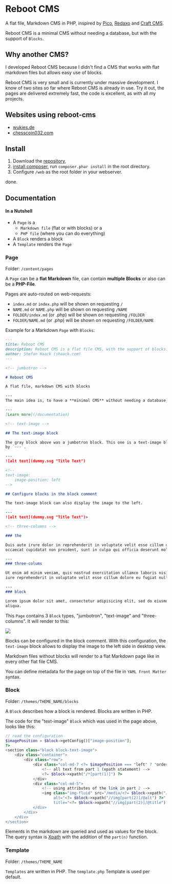 # Reboot CMS

A flat file, Markdown CMS in PHP, inspired by [Pico](http://picocms.org), [Redaxo](https://redaxo.org/) and
[Craft CMS](https://craftcms.com/).

Reboot CMS is a minimal CMS without needing a database, but with the support of `Blocks`.

## Why another CMS?

I developed Reboot CMS because I didn't find a CMS that works with flat markdown files but allows easy use of blocks.

Reboot CMS is very small and is currently under massive development. I know of two sites so far where Reboot CMS is
already in use. Try it out, the pages are delivered extremely fast, the code is excellent, as with all my projects.

## Websites using reboot-cms

- [wukies.de](https://wukies.de)
- [chesscoin032.com](https://chesscoin032.com)

## Install

1. Download the [repository](https://github.com/shaack/reboot-cms),
2. [install composer](https://getcomposer.org/download/), run `composer.phar install` in
the root directory.
3. Configure `/web` as the root folder in your webserver.

done.

## Documentation

#### In a Nutshell

- A `Page` is a
    - `Markdown file` (flat or with blocks) or a
    - `PHP file` (where you can do everything)
- A `Block` renders a block
- A `Template` renders the `Page`

### Page

Folder: `/content/pages`

A `Page` can be a **flat Markdown** file, can contain **multiple Blocks** or also can be a **PHP-File**.

Pages are auto-routed on web-requests:

- `index.md` or `index.php` will be shown on requesting `/`
- `NAME.md` or `NAME.php` will be shown on requesting `/NAME`
- `FOLDER/index.md` (or .php) will be shown on requesting `/FOLDER`
- `FOLDER/NAME.md` (or .php) will be shown on requesting `/FOLDER/NAME`

Example for a Markdown `Page` with `Blocks`:

```markdown
---
title: Reboot CMS 
description: Reboot CMS is a flat file CMS, with the support of blocks. 
author: Stefan Haack (shaack.com)
---

<!-- jumbotron -->

# Reboot CMS

A flat file, markdown CMS with blocks

---
The main idea is, to have a **minimal CMS** without needing a database, but with the support of blocks.

---
[Learn more](/documentation)

<!-- text-image -->

## The text-image block

The gray block above was a jumbotron block. This one is a text-image block, it contains two parts. Parts are separated
by `---`.

---
![alt text](dummy.svg "Title Text")

<!-- 
text-image:
    image-position: left
-->

## Configure blocks in the block comment

The text-image block can also display the image to the left.

---
![alt text](dummy.svg "Title Text")>

<!-- three-columns -->

### the

Duis aute irure dolor in reprehenderit in voluptate velit esse cillum dolore eu fugiat nulla pariatur. Excepteur sint
occaecat cupidatat non proident, sunt in culpa qui officia deserunt mollit anim id est.

---
### three-colums

Ut enim ad minim veniam, quis nostrud exercitation ullamco laboris nisi ut aliquid ex ea commodi consequat. Quis aute
iure reprehenderit in voluptate velit esse cillum dolore eu fugiat nulla pariatur.

---
### block

Lorem ipsum dolor sit amet, consectetur adipisicing elit, sed do eiusmod tempor incididunt ut labore et dolore magna
aliqua.

```

This `Page` contains 3 `Block` types, "jumbotron", "text-image" and "three-columns". It will render to this:

![](https://shaack.com/projekte/assets/img/reboot-cms-index.png)

Blocks can be configured in the block comment. With this configuration, the `text-image`
block allows to display the image to the left side in desktop view.

Markdown files without blocks will render to a flat Markdown page like in every other flat file CMS.

You can define metadata for the page on top of the file in `YAML Front Matter` syntax.

### Block

Folder: `/themes/THEME_NAME/blocks`

A `Block` describes how a block is rendered. Blocks are written in PHP.

The code for the "text-image" `Block` which was used in the page above, looks like this:

```php
// read the configuration
$imagePosition = $block->getConfig()["image-position"];
?>
<section class="block block-text-image">
    <div class="container">
        <div class="row">
            <div class="col-md-7 <?= $imagePosition === "left" ? "order-md-1" : "" ?>">
                <!-- all text from part 1 (xpath statement) -->
                <?= $block->xpath("/*[part(1)]") ?>
            </div>
            <div class="col-md-5">
                <!-- using attributes of the link in part 2 -->
                <img class="img-fluid" src="/media/<?= $block->xpath("//img[part(2)]/@src") ?>"
                     alt="<?= $block->xpath("//img[part(2)]/@alt") ?>"
                     title="<?= $block->xpath("//img[part(2)]/@title") ?>"/>
            </div>
        </div>
    </div>
</section>
```

Elements in the markdown are queried and used as values for the block. The query syntax
is [Xpath](https://devhints.io/xpath) with the addition of the `part(n)` function.

### Template

Folder: `/themes/THEME_NAME`

`Templates` are written in PHP. The `template.php` Template is used per default.